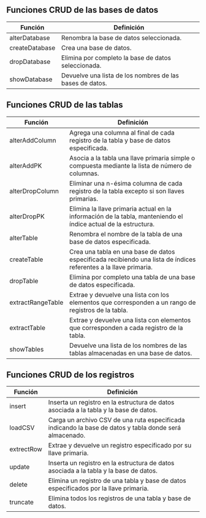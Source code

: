 Funciones CRUD de las bases de datos
-------------------------
Función |  Definición 
------------ | -------------
alterDatabase | Renombra la base de datos seleccionada.
createDatabase | Crea una base de datos.
dropDatabase | Elimina por completo la base de datos seleccionada.
showDatabase | Devuelve una lista de los nombres de las bases de datos.

Funciones CRUD de las tablas
-------------------------
Función |  Definición 
------------ | -------------
alterAddColumn | Agrega una columna al final de cada registro de la tabla y base de datos especificada.
alterAddPK | Asocia a la tabla una llave primaria simple o compuesta mediante la lista de número de columnas.
alterDropColumn | Eliminar una n-ésima columna de cada registro de la tabla excepto si son llaves primarias.
alterDropPK | Elimina la llave primaria actual en la información de la tabla, manteniendo el índice actual de la estructura.
alterTable | Renombra el nombre de la tabla de una base de datos especificada.
createTable | Crea una tabla en una base de datos especificada recibiendo una lista de índices referentes a la llave primaria.
dropTable | Elimina por completo una tabla de una base de datos especificada.
extractRangeTable | Extrae y devuelve una lista con los elementos que corresponden a un rango de registros de la tabla. 
extractTable | Extrae y devuelve una lista con elementos que corresponden a cada registro de la tabla.
showTables | Devuelve una lista de los nombres de las tablas almacenadas en una base de datos.

Funciones CRUD de los registros
-------------------------
Función |  Definición 
------------ | -------------
insert | Inserta un registro en la estructura de datos asociada a la tabla y la base de datos.
loadCSV | Carga un archivo CSV de una ruta especificada indicando la base de datos y tabla donde será almacenado.
extrectRow | Extrae y devuelve un registro especificado por su llave primaria.
update | Inserta un registro en la estructura de datos asociada a la tabla y la base de datos.
delete | Elimina un registro de una tabla y base de datos especificados por la llave primaria.
truncate | Elimina todos los registros de una tabla y base de datos.
